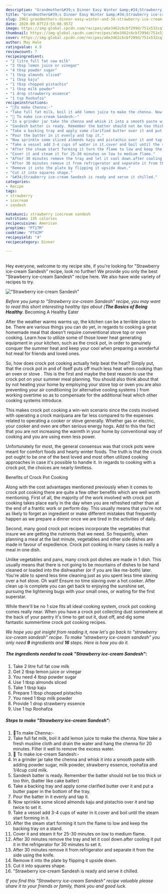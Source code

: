 ```yaml
---
description: "Grandmother&#39;s Dinner Easy Winter &amp;#34;Strawberry ice-cream Sandesh&amp;#34;"
title: "Grandmother&#39;s Dinner Easy Winter &amp;#34;Strawberry ice-cream Sandesh&amp;#34;"
slug: 2961-grandmothers-dinner-easy-winter-and-34-strawberry-ice-cream-sandesh-and-34
date: 2020-09-07T23:53:08.957Z
image: https://img-global.cpcdn.com/recipes/a6e3462c6cbf299d/751x532cq70/strawberry-ice-cream-sandesh-recipe-main-photo.jpg
thumbnail: https://img-global.cpcdn.com/recipes/a6e3462c6cbf299d/751x532cq70/strawberry-ice-cream-sandesh-recipe-main-photo.jpg
cover: https://img-global.cpcdn.com/recipes/a6e3462c6cbf299d/751x532cq70/strawberry-ice-cream-sandesh-recipe-main-photo.jpg
author: May Hale
ratingvalue: 4.9
reviewcount: 7
recipeingredient:
- "2 litre full fat cow milk"
- "2 tbsp lemon juice or vinegar"
- "4 tbsp powder sugar"
- "1 tbsp almonds sliced"
- "1 tbsp kaju"
- "1 tbsp chopped pistachio"
- "1 tbsp milk powder"
- "1 drop strawberry essence"
- "1 tsp Roohafza"
recipeinstructions:
- "🌸To make Chenna:-"
- "Take full fat milk, boil it add lemon juice to make the chenna. Now take a fresh musline cloth and drain the water and hang the chenna for 20 minutes. Filter it well to remove the excess water."
- "🌸 To make ice-cream Sandesh:-"
- "In a grinder jar take the chenna and whisk it into a smooth paste with adding powder sugar, milk powder, strawberry essence, roohafza and 1/4cup cold milk."
- "Sandesh batter is ready. Remember the batter should not be too thick or too thin, (batter like cake batter)"
- "Take a backing tray and apply some clarified butter over it and put a butter paper in the bottom of the tray."
- "Pour the batter in it evenly and tap it."
- "Now sprinkle some sliced almonds kaju and pistachio over it and tap twice to set it."
- "Take a vessel add 3-4 cups of water in it.cover and boil until the steam start forming in it."
- "After the steam start forming it turn the flame to low and keep the backing tray on a stand."
- "Cover it and steam it for 25-30 minutes on low to medium flame."
- "After 30 minutes remove the tray and let it cool down.after cooling it put it in the refrigerator for 30 minutes to set it."
- "After 30 minutes remove it from refrigerator and separate it from the side using the knife."
- "Remove it into the plate by flipping it upside down."
- "Cut it into squares shape."
- "&#34;Strawberry ice-cream Sandesh is ready and serve it chilled."
categories:
- Recipe
tags:
- strawberry
- icecream
- sandesh

katakunci: strawberry icecream sandesh 
nutrition: 135 calories
recipecuisine: American
preptime: "PT17M"
cooktime: "PT42M"
recipeyield: "4"
recipecategory: Dinner

---
```

<br>
Hey everyone, welcome to my recipe site, if you're looking for &#34;Strawberry ice-cream Sandesh&#34; recipe, look no further! We provide you only the best &#34;Strawberry ice-cream Sandesh&#34; recipe here. We also have wide variety of recipes to try.
<br>


![&#34;Strawberry ice-cream Sandesh&#34;](https://img-global.cpcdn.com/recipes/a6e3462c6cbf299d/751x532cq70/strawberry-ice-cream-sandesh-recipe-main-photo.jpg)

<i>Before you jump to &#34;Strawberry ice-cream Sandesh&#34; recipe, you may want to read this short interesting healthy tips about {<strong>The Basics of Being Healthy</strong>.</i>
Becoming A Healthy Eater


After the weather warms warms up, the kitchen can be a terrible place to be. There are various things you can do yet, in regards to cooking a great homemade meal that doesn't require conventional stove top or oven cooking. Learn how to utilize some of those lower heat generating equipment in your kitchen, such as the crock pot, in order to genuinely conquer the summer heat and keep your cool when preparing a wonderful hot meal for friends and loved ones.

So, how does crock pot cooking actually help beat the heat? Simply put, that the crock pot in and of itself puts off much less heat when cooking than an oven or stove . This is the first and maybe the best reason to use the crock pot on your summer meal planning. You should also think about that by not heating your home by employing your stove top or oven you are also preventing your air conditioning (or alternative cooling systems ) from working overtime so as to compensate for the additional heat which other cooking systems introduce.

This makes crock pot cooking a win-win scenario since the costs involved with operating a crock marijuana are far less compared to the expenses related to operating a cooker or stove generally. Whether gas or electric, your cooker and oven are often serious energy hogs. Add to this the fact that you are not increasing the warmth in your home by conventional way of cooking and you are using even less power.

Unfortunately for most, the general consensus was that crock pots were meant for comfort foods and hearty winter foods.  The truth is that the crock pot ought to be one of the best loved and most often utilized cooking approaches in case it's possible to handle it. In regards to cooking with a crock pot, the choices are nearly limitless.  

Benefits of Crock Pot Cooking

Along with the cost advantages mentioned previously when it comes to crock pot cooking there are quite a few other benefits which are well worth mentioning. First of all, the majority of the work involved with crock pot cooking takes place early in the day when you are refreshed rather than at the end of a frantic work or perform day. This usually means that you're not as likely to forget an ingredient or make different mistakes that frequently happen as we prepare a dinner once we are tired in the activities of daily.

Second, many good crock pot recipes incorporate the vegetables that insure we are getting the nutrients that we need. So frequently, when planning a meal at the last minute, vegetables and other side dishes are made in favour of expedience. Crock pot cooking in many cases is really a meal in one dish.

 Unlike vegetables and pans, many crock pot dishes are made in 1 dish. This usually means that there is not going to be mountains of dishes to be hand cleaned or loaded into the dishwasher (or if you are like me-both) later. You're able to spend less time cleaning just as you spent less time slaving over a hot stove. Oh wait! Ensure no time slaving over a hot cooker. After clean up is complete you can get back to enjoying the sunshine set, pursuing the lightening bugs with your small ones, or waiting for the first superstar.

While there'll be no 1 size fits all ideal cooking system, crock pot cooking comes really near. When you have a crock pot collecting dust somewhere at the back of your pantry it's time to get out it, dust off, and dig some fantastic summertime crock pot cooking recipes.


<i>We hope you got insight from reading it, now let's go back to &#34;strawberry ice-cream sandesh&#34; recipe. To make &#34;strawberry ice-cream sandesh&#34; you only need <strong>9</strong> ingredients and <strong>16</strong> steps. Here is how you do it.
</i>

##### The ingredients needed to cook &#34;Strawberry ice-cream Sandesh&#34;:

1. Take 2 litre full fat cow milk
1. Get 2 tbsp lemon juice or vinegar
1. You need 4 tbsp powder sugar
1. Use 1 tbsp almonds sliced
1. Take 1 tbsp kaju
1. Prepare 1 tbsp chopped pistachio
1. You need 1 tbsp milk powder
1. Provide 1 drop strawberry essence
1. Use 1 tsp Roohafza


##### Steps to make &#34;Strawberry ice-cream Sandesh&#34;:

1. 🌸To make Chenna:-
1. Take full fat milk, boil it add lemon juice to make the chenna. Now take a fresh musline cloth and drain the water and hang the chenna for 20 minutes. Filter it well to remove the excess water.
1. 🌸 To make ice-cream Sandesh:-
1. In a grinder jar take the chenna and whisk it into a smooth paste with adding powder sugar, milk powder, strawberry essence, roohafza and 1/4cup cold milk.
1. Sandesh batter is ready. Remember the batter should not be too thick or too thin, (batter like cake batter)
1. Take a backing tray and apply some clarified butter over it and put a butter paper in the bottom of the tray.
1. Pour the batter in it evenly and tap it.
1. Now sprinkle some sliced almonds kaju and pistachio over it and tap twice to set it.
1. Take a vessel add 3-4 cups of water in it.cover and boil until the steam start forming in it.
1. After the steam start forming it turn the flame to low and keep the backing tray on a stand.
1. Cover it and steam it for 25-30 minutes on low to medium flame.
1. After 30 minutes remove the tray and let it cool down.after cooling it put it in the refrigerator for 30 minutes to set it.
1. After 30 minutes remove it from refrigerator and separate it from the side using the knife.
1. Remove it into the plate by flipping it upside down.
1. Cut it into squares shape.
1. &#34;Strawberry ice-cream Sandesh is ready and serve it chilled.




<i>If you find this &#34;Strawberry ice-cream Sandesh&#34; recipe valuable please share it to your friends or family, thank you and good luck.</i>
